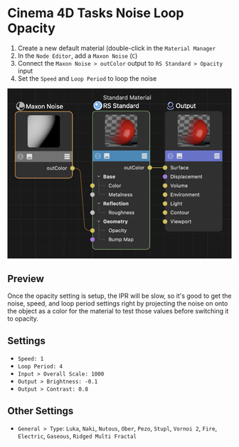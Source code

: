 # Cinema 4D Tasks Noise Loop Opacity

1. Create a new default material (double-click in the `Material Manager`
2. In the `Node Editor`, add a `Maxon Noise` (`C`)
3. Connect the `Maxon Noise > outColor` output to `RS Standard > Opacity` input
4. Set the `Speed` and `Loop Period` to loop the noise

![Looped Noise Opacity](assets/cinema-4d-redshift-tasks-noise-loop-opacity.png)

## Preview

Once the opacity setting is setup, the IPR will be slow, so it's good to get the noise, speed, and loop period settings right by projecting the noise on onto the object as a color for the material to test those values before switching it to opacity.

## Settings

- `Speed: 1`
- `Loop Period: 4`
- `Input > Overall Scale: 1000`
- `Output > Brightness: -0.1`
- `Output > Contrast: 0.8`

## Other Settings

- `General > Type`: `Luka`, `Naki`, `Nutous`, `Ober`, `Pezo`, `Stupl`, `Vornoi 2`, `Fire`, `Electric`, `Gaseous`, `Ridged Multi Fractal`